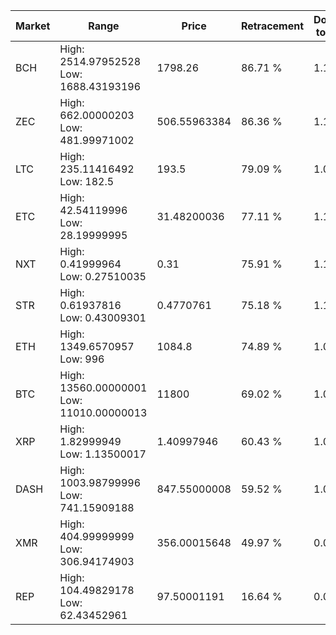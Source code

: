 | Market | Range | Price| Retracement | Doubles to 50% |
| --- | --- | --- | --- | --- |
| BCH | High: 2514.97952528<br />Low: 1688.43193196 | 1798.26 | 86.71 % | 1.17 |
| ZEC | High: 662.00000203<br />Low: 481.99971002 | 506.55963384 | 86.36 % | 1.13 |
| LTC | High: 235.11416492<br />Low: 182.5 | 193.5 | 79.09 % | 1.08 |
| ETC | High: 42.54119996<br />Low: 28.19999995 | 31.48200036 | 77.11 % | 1.12 |
| NXT | High: 0.41999964<br />Low: 0.27510035 | 0.31 | 75.91 % | 1.12 |
| STR | High: 0.61937816<br />Low: 0.43009301 | 0.4770761 | 75.18 % | 1.10 |
| ETH | High: 1349.6570957<br />Low: 996 | 1084.8 | 74.89 % | 1.08 |
| BTC | High: 13560.00000001<br />Low: 11010.00000013 | 11800 | 69.02 % | 1.04 |
| XRP | High: 1.82999949<br />Low: 1.13500017 | 1.40997946 | 60.43 % | 1.05 |
| DASH | High: 1003.98799996<br />Low: 741.15909188 | 847.55000008 | 59.52 % | 1.03 |
| XMR | High: 404.99999999<br />Low: 306.94174903 | 356.00015648 | 49.97 % | 0.00 |
| REP | High: 104.49829178<br />Low: 62.43452961 | 97.50001191 | 16.64 % | 0.00 |
